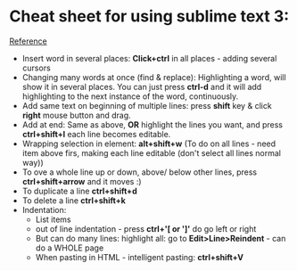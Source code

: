 # Cheat sheet for using sublime text 3:
[Reference](https://www.youtube.com/watch?v=_JFIeY46sIU "Tuts 1,2,3 etc")

* Insert word in several places: **Click+ctrl** in all places - adding several cursors 
* Changing many words at once (find & replace): Highlighting a word, will show it in several places. You can just press **ctrl-d** and it will add
highlighting to the next instance of the word, continuously. 
* Add same text on beginning of multiple lines: press **shift** key & click **right** mouse button and drag.
* Add at end: Same as above, **OR** highlight the lines you want, and press **ctrl+shift+l** each line becomes editable. 
* Wrapping selection in element: **alt+shift+w** (To do on all lines - need item above firs, making each line editable (don't select all lines normal way))
* To ove a whole line up or down, above/ below other lines, press **ctrl+shift+arrow** and it moves :) 
* To duplicate a line **ctrl+shift+d** 
* To delete a line **ctrl+shift+k**
* Indentation: 
	- List items <li> out of line indentation - press **ctrl+'[ or ']'** do go left or right 
	- But can do many lines: highlight all: go to **Edit>Line>Reindent** - can do a WHOLE page
	- When pasting in HTML - intelligent pasting: **ctrl+shift+V** 
